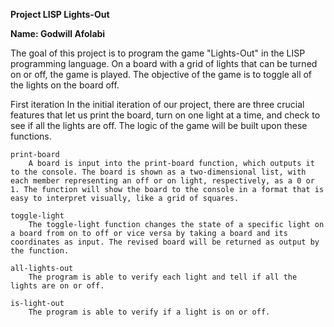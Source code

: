 **Project LISP Lights-Out**

**Name: Godwill Afolabi**

The goal of this project is to program the game "Lights-Out" in the LISP programming language. On a board with a grid of lights that can be turned on or off, the game is played. The objective of the game is to toggle all of the lights on the board off.

First iteration
In the initial iteration of our project, there are three crucial features that let us print the board, turn on one light at a time, and check to see if all the lights are off. The logic of the game will be built upon these functions.

    print-board
        A board is input into the print-board function, which outputs it to the console. The board is shown as a two-dimensional list, with each member representing an off or on light, respectively, as a 0 or 1. The function will show the board to the console in a format that is easy to interpret visually, like a grid of squares.

    toggle-light
        The toggle-light function changes the state of a specific light on a board from on to off or vice versa by taking a board and its coordinates as input. The revised board will be returned as output by the function.  

    all-lights-out
        The program is able to verify each light and tell if all the lights are on or off.

    is-light-out
        The program is able to verify if a light is on or off.